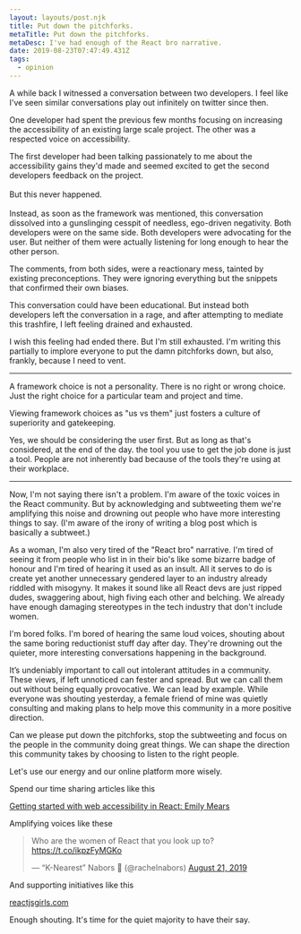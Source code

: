 ```yaml
---
layout: layouts/post.njk
title: Put down the pitchforks.
metaTitle: Put down the pitchforks.
metaDesc: I've had enough of the React bro narrative.
date: 2019-08-23T07:47:49.431Z
tags:
  - opinion
---
```

A while back I witnessed a conversation between two developers. I feel like I've seen similar conversations play out infinitely on twitter since then. 

One developer had spent the previous few months focusing on increasing the accessibility of an existing large scale project. The other was a respected voice on accessibility.

The first developer had been talking passionately to me about the accessibility gains they'd made and seemed excited to get the second developers feedback on the project. \
\
But this never happened. \
\
Instead, as soon as the framework was mentioned, this conversation dissolved into a gunslinging cesspit of needless, ego-driven negativity. Both developers were on the same side. Both developers were advocating for the user. But neither of them were actually listening for long enough to hear the other person.

The comments, from both sides, were a reactionary mess, tainted by existing preconceptions. They were ignoring everything but the snippets that confirmed their own biases.

This conversation could have been educational. But instead both developers left the conversation in a rage, and after attempting to mediate this trashfire, I left feeling drained and exhausted.

I wish this feeling had ended there. But I'm still exhausted. I'm writing this partially to implore everyone to put the damn pitchforks down, but also, frankly, because I need to vent.

---

A framework choice is not a personality. There is no right or wrong choice. Just the right choice for a particular team and project and time. 

Viewing framework choices as "us vs them" just fosters a culture of superiority and gatekeeping.

Yes, we should be considering the user first. But as long as that's considered, at the end of the day. the tool you use to get the job done is just a tool. People are not inherently bad because of the tools they're using at their workplace.

---

Now, I'm not saying there isn't a problem. I'm aware of the toxic voices in the React community. But by acknowledging and subtweeting them we're amplifying this noise and drowning out people who have more interesting things to say. 
(I'm aware of the irony of writing a blog post which is basically a subtweet.)

As a woman, I'm also very tired of the "React bro" narrative. I'm tired of seeing it from people who list in in their bio's like some bizarre badge of honour and I'm tired of hearing it used as an insult. 
All it serves to do is create yet another unnecessary gendered layer to an industry already riddled with misogyny. It makes it sound like all React devs are just ripped dudes, swaggering about, high fiving each other and belching. We already have enough damaging stereotypes in the tech industry that don't include women.

I'm bored folks. I'm bored of hearing the same loud voices, shouting about the same boring reductionist stuff day after day. They're drowning out the quieter, more interesting conversations happening in the background.

It’s undeniably important to call out intolerant attitudes in a community. These views, if left unnoticed can fester and spread. But we can call them out without being equally provocative. We can lead by example. While everyone was shouting yesterday, a female friend of mine was quietly consulting and making plans to help move this community in a more positive direction.

Can we please put down the pitchforks, stop the subtweeting and focus on the people in the community doing great things. We can shape the direction this community takes by choosing to listen to the right people.

Let's use our energy and our online platform more wisely. 

Spend our time sharing articles like this

[Getting started with web accessibility in React: Emily Mears](https://medium.com/@emilymears/getting-started-with-web-accessibility-in-react-9e591fdb0d52)

Amplifying voices like these

<blockquote class="twitter-tweet"><p lang="en" dir="ltr">Who are the women of React that you look up to? <a href="https://t.co/ikpzFyMGKo">https://t.co/ikpzFyMGKo</a></p>&mdash; “K-Nearest” Nabors 💙 (@rachelnabors) <a href="https://twitter.com/rachelnabors/status/1164087457064849408?ref_src=twsrc%5Etfw">August 21, 2019</a></blockquote> <script async src="https://platform.twitter.com/widgets.js" charset="utf-8"></script>

And supporting initiatives like this

[reactjsgirls.com](https://reactjsgirls.com)

Enough shouting.
It's time for the quiet majority to have their say.
